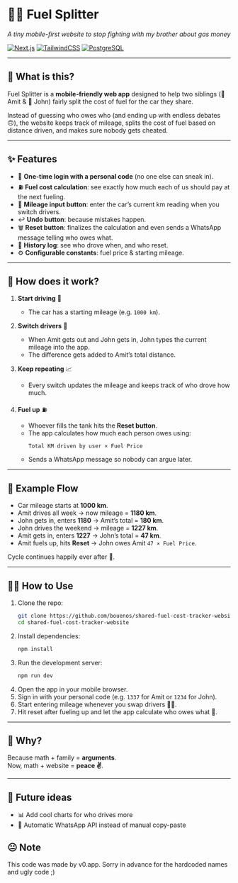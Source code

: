 # 🚗💸 Fuel Splitter
*A tiny mobile-first website to stop fighting with my brother about gas money*  

[![Next.js](https://img.shields.io/badge/Next.js-000000?logo=next.js&logoColor=white)](https://nextjs.org/)
[![TailwindCSS](https://img.shields.io/badge/TailwindCSS-38B2AC?logo=tailwind-css&logoColor=white)](https://tailwindcss.com/)
[![PostgreSQL](https://img.shields.io/badge/Database-PostgreSQL-336791?logo=postgresql&logoColor=white)](https://www.postgresql.org/)

---

## 📖 What is this?  
Fuel Splitter is a **mobile-friendly web app** designed to help two siblings (👨 Amit & 👨 John) fairly split the cost of fuel for the car they share.  

Instead of guessing who owes who (and ending up with endless debates 🙃), the website keeps track of mileage, splits the cost of fuel based on distance driven, and makes sure nobody gets cheated.  

---

## ✨ Features  
- 🔑 **One-time login with a personal code** (no one else can sneak in).  
- ⛽ **Fuel cost calculation**: see exactly how much each of us should pay at the next fueling.  
- 📝 **Mileage input button**: enter the car’s current km reading when you switch drivers.  
- ↩️ **Undo button**: because mistakes happen.  
- 🗑 **Reset button**: finalizes the calculation and even sends a WhatsApp message telling who owes what.  
- 📜 **History log**: see who drove when, and who reset.  
- ⚙️ **Configurable constants**: fuel price & starting mileage.  

---

## 🚀 How does it work?  
1. **Start driving** 🚗  
   - The car has a starting mileage (e.g. `1000 km`).  

2. **Switch drivers** 🔄  
   - When Amit gets out and John gets in, John types the current mileage into the app.  
   - The difference gets added to Amit’s total distance.  

3. **Keep repeating** 📈  
   - Every switch updates the mileage and keeps track of who drove how much.  

4. **Fuel up** ⛽  
   - Whoever fills the tank hits the **Reset button**.  
   - The app calculates how much each person owes using:  
     ```
     Total KM driven by user × Fuel Price
     ```  
   - Sends a WhatsApp message so nobody can argue later.  

---

## 📱 Example Flow  
- Car mileage starts at **1000 km**.  
- Amit drives all week → now mileage = **1180 km**.  
- John gets in, enters **1180** → Amit’s total = **180 km**.  
- John drives the weekend → mileage = **1227 km**.  
- Amit gets in, enters **1227** → John’s total = **47 km**.  
- Amit fuels up, hits **Reset** → John owes Amit `47 × Fuel Price`.  

Cycle continues happily ever after 🎉.  

---

## 🧑‍🏫 How to Use  
1. Clone the repo:  
   ```bash
   git clone https://github.com/bouenos/shared-fuel-cost-tracker-website.git
   cd shared-fuel-cost-tracker-website
   ```
2. Install dependencies:  
   ```bash
   npm install
   ```
3. Run the development server:  
   ```bash
   npm run dev
   ```
4. Open the app in your mobile browser.  
5. Sign in with your personal code (e.g. `1337` for Amit or `1234` for John).  
6. Start entering mileage whenever you swap drivers 🚗💨.  
7. Hit reset after fueling up and let the app calculate who owes what 💸.  

---

## 🙌 Why?  
Because math + family = **arguments**.  
Now, math + website = **peace ✌️**.  

---

## 🔮 Future ideas  
- 📊 Add cool charts for who drives more  
- 💬 Automatic WhatsApp API instead of manual copy-paste   

## 😐 Note
This code was made by v0.app.
Sorry in advance for the hardcoded names and ugly code ;)

